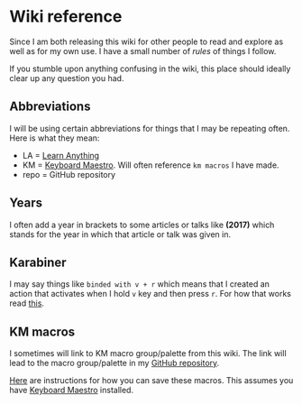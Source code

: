 # Wiki reference
Since I am both releasing this wiki for other people to read and explore as well as for my own use. I have a small number of _rules_ of things I follow.

If you stumble upon anything confusing in the wiki, this place should ideally clear up any question you had.

## Abbreviations
I will be using certain abbreviations for things that I may be repeating often. Here is what they mean:
- LA = [Learn Anything](https://learn-anything.xyz)
- KM = [Keyboard Maestro](../macOS/apps/keyboard-maestro/keyboard-maestro.md). Will often reference `km macros` I have made.
- repo = GitHub repository

## Years
I often add a year in brackets to some articles or talks like __(2017)__ which stands for the year in which that article or talk was given in.

## Karabiner
I may say things like `binded with v + r` which means that I created an action that activates when I hold `v` key and then press `r`. For how that works read [this](../macOS/apps/karabiner/karabiner.md).

## KM macros
I sometimes will link to KM macro group/palette from this wiki. The link will lead to the macro group/palette in my [GitHub repository](https://github.com/nikitavoloboev/my-mac-os/tree/master/km-macros#readme).

[Here](https://github.com/nikitavoloboev/my-mac-os/tree/master/km-macros#downloading-macros-individually) are instructions for how you can save these macros. This assumes you have [Keyboard Maestro](https://www.keyboardmaestro.com/main/) installed.